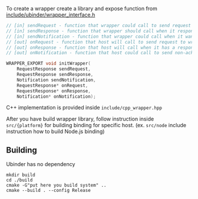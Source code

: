 To create a wrapper create a library and expose function from [include/ubinder/wrapper_interface.h](https://github.com/teams2ua/ubinder/blob/master/include/ubinder/wrapper_interface.h)

``` C
// [in] sendRequest - function that wrapper could call to send request to host, response will be received with call onResponse
// [in] sendResponse - function that wrapper should call when it respond for incoming request received in onRequest
// [in] sendNotification - function that wrapper could call when it want to send some notification to host
// [out] onRequest - function that host will call to send request to wrapper, response should be send by calling sendResponse
// [out] onResponse - function that host will call when it has a response for wrapper request sent by sendRequest
// [out] onNotification - function that host could call to send non-acknowledge notification

WRAPPER_EXPORT void initWrapper(
    RequestResponse sendRequest, 
    RequestResponse sendResponse,
    Notification sendNotification,
    RequestResponse* onRequest,
    RequestResponse* onResponse,
    Notification* onNotification);
```

C++ implementation is provided inside `include/cpp_wrapper.hpp`

After you have build wrapper library, follow instruction inside `src/{platform}` for building binding for specific host. (ex. `src/node` include instruction how to build Node.js binding)

## Building

Ubinder has no dependency
```shell
mkdir build
cd ./build
cmake -G"put here you build system" ..
cmake --build . --config Release
```